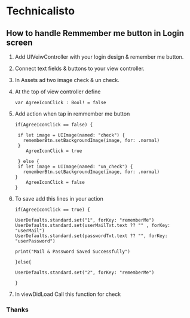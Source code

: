 
# Technicalisto

## How to handle Remmember me button in Login screen

1. Add UIVeiwController with your login design & remember me button.

2. Connect text fields & buttons to your view controller.

3. In Assets ad two image check & un check.

4. At the top of view controller define

       var AgreeIconClick : Bool! = false

5. Add action when tap in remmember me button

       if(AgreeIconClick == false) {
       
        if let image = UIImage(named: "check") {
          rememberBtn.setBackgroundImage(image, for: .normal)
        }
           AgreeIconClick = true
           
        } else {
        if let image = UIImage(named: "un_check") {
          rememberBtn.setBackgroundImage(image, for: .normal)
       }
           AgreeIconClick = false
       }
       
6. To save add this lines in your action

       if(AgreeIconClick == true) {
    
       UserDefaults.standard.set("1", forKey: "rememberMe")
       UserDefaults.standard.set(userMailTxt.text ?? "" , forKey: "userMail")
       UserDefaults.standard.set(passwordTxt.text ?? "", forKey: "userPassword")
    
       print("Mail & Password Saved Successfully")
    
       }else{
    
       UserDefaults.standard.set("2", forKey: "rememberMe")

       }

7. In viewDidLoad Call this function for check 

### Thanks

